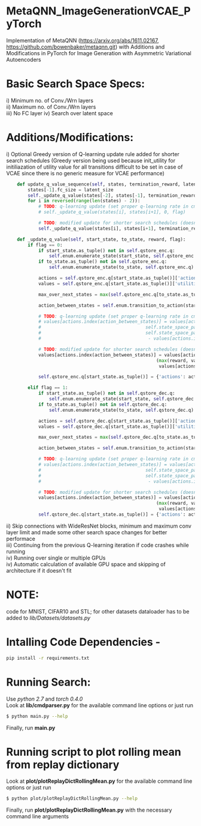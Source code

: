 # MetaQNN_ImageGenerationVCAE_PyTorch
 Implementation of MetaQNN (https://arxiv.org/abs/1611.02167, https://github.com/bowenbaker/metaqnn.git) with Additions and Modifications in PyTorch for Image Generation with Asymmetric Variational Autoencoders    
      
# Basic Search Space Specs:
 i) Minimum no. of Conv./Wrn layers   
 ii) Maximum no. of Conv./Wrn layers   
 iii) No FC layer 
 iv) Search over latent space

# Additions/Modifications:
 i) Optional Greedy version of Q-learning update rule added for shorter search schedules (Greedy version being used because init_utility for initiliazation of utility value for all transitions difficult to be set in case of VCAE since there is no generic measure for VCAE performance)   
```python
    def update_q_value_sequence(self, states, termination_reward, latent_size, flag):
        states[-1].fc_size = latent_size
        self._update_q_value(states[-2], states[-1], termination_reward, flag)
        for i in reversed(range(len(states) - 2)): 
            # TODO: q-learning update (set proper q-learning rate in cmdparser.py)
            # self._update_q_value(states[i], states[i+1], 0, flag)

            # TODO: modified update for shorter search schedules (doesn't use q-learning rate in computation)
            self._update_q_value(states[i], states[i+1], termination_reward, flag)

    def _update_q_value(self, start_state, to_state, reward, flag):
        if flag == 0:
            if start_state.as_tuple() not in self.qstore_enc.q:
                self.enum.enumerate_state(start_state, self.qstore_enc.q)
            if to_state.as_tuple() not in self.qstore_enc.q:
                self.enum.enumerate_state(to_state, self.qstore_enc.q)

            actions = self.qstore_enc.q[start_state.as_tuple()]['actions']
            values = self.qstore_enc.q[start_state.as_tuple()]['utilities']

            max_over_next_states = max(self.qstore_enc.q[to_state.as_tuple()]['utilities']) if to_state.terminate != 1 else 0

            action_between_states = self.enum.transition_to_action(start_state, to_state).as_tuple()

            # TODO: q-learning update (set proper q-learning rate in cmdparser.py)
            # values[actions.index(action_between_states)] = values[actions.index(action_between_states)] + \
            #                                       self.state_space_parameters.learning_rate * (reward + \
            #                                       self.state_space_parameters.discount_factor * max_over_next_states\
            #                                        - values[actions.index(action_between_states)])

            # TODO: modified update for shorter search schedules (doesn't use q-learning rate in computation)
            values[actions.index(action_between_states)] = values[actions.index(action_between_states)] + \
                                                        (max(reward, values[actions.index(action_between_states)]) -
                                                         values[actions.index(action_between_states)])

            self.qstore_enc.q[start_state.as_tuple()] = {'actions': actions, 'utilities': values}

        elif flag == 1:
            if start_state.as_tuple() not in self.qstore_dec.q:
                self.enum.enumerate_state(start_state, self.qstore_dec.q)
            if to_state.as_tuple() not in self.qstore_dec.q:
                self.enum.enumerate_state(to_state, self.qstore_dec.q)

            actions = self.qstore_dec.q[start_state.as_tuple()]['actions']
            values = self.qstore_dec.q[start_state.as_tuple()]['utilities']

            max_over_next_states = max(self.qstore_dec.q[to_state.as_tuple()]['utilities']) if to_state.terminate != 1 else 0

            action_between_states = self.enum.transition_to_action(start_state, to_state).as_tuple()

            # TODO: q-learning update (set proper q-learning rate in cmdparser.py)
            # values[actions.index(action_between_states)] = values[actions.index(action_between_states)] + \
            #                                       self.state_space_parameters.learning_rate * (reward + \
            #                                       self.state_space_parameters.discount_factor * max_over_next_states\
            #                                        - values[actions.index(action_between_states)])

            # TODO: modified update for shorter search schedules (doesn't use q-learning rate in computation)
            values[actions.index(action_between_states)] = values[actions.index(action_between_states)] + \
                                                        (max(reward, values[actions.index(action_between_states)]) -
                                                         values[actions.index(action_between_states)])
            self.qstore_dec.q[start_state.as_tuple()] = {'actions': actions, 'utilities': values}
```
 ii) Skip connections with WideResNet blocks, minimum and maximum conv layer limit and made some other search space changes for better performace    
 iii) Continuing from the previous Q-learning iteration if code crashes  while running      
 iv) Running over single or multiple GPUs    
 iv) Automatic calculation of available GPU space and skipping of architecture if it doesn't fit      
             
# NOTE:    
code for MNIST, CIFAR10 and STL; for other datasets dataloader has to be added to _lib/Datasets/datasets.py_   
# Intalling Code Dependencies -     
```sh
pip install -r requirements.txt
```     
# Running Search:       
Use _python 2.7_ and _torch 0.4.0_      
Look at __lib/cmdparser.py__ for the available command line options or just run 
```sh
$ python main.py --help
```
      
Finally, run __main.py__

            
# Running script to plot rolling mean from replay dictionary   
Look at __plot/plotReplayDictRollingMean.py__ for the available command line options or just run 
```sh
$ python plot/plotReplayDictRollingMean.py --help
```    
    
Finally, run __plot/plotReplayDictRollingMean.py__ with the necessary command line arguments
